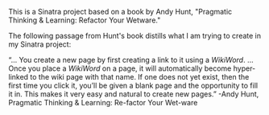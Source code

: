 
This is a Sinatra project based on a book by Andy Hunt, "Pragmatic Thinking & Learning: Refactor Your Wetware." 

The following passage from Hunt's book distills what I am trying to create in my Sinatra project:

“... You create a new page by first creating a link to it using a *WikiWord*. … Once you place a *WikiWord* on a page, it will automatically become hyper-linked to the wiki page with that name. If one does not yet exist, then the first time you click it, you’ll be given a blank page and the opportunity to fill it in. This makes it very easy and natural to create new pages.”
 -Andy Hunt, Pragmatic Thinking & Learning: Re-factor Your Wet-ware
